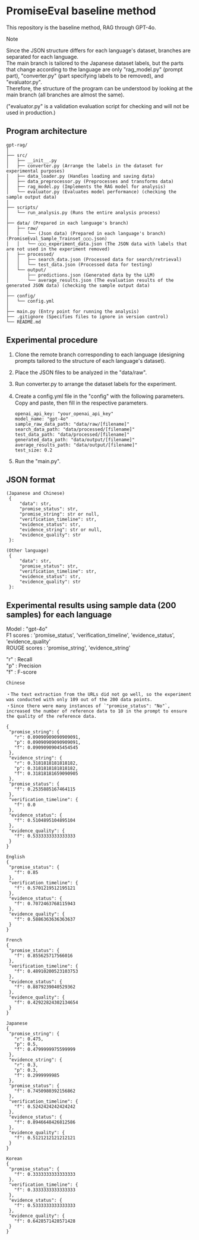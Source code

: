 # PromiseEval baseline method

This repository is the baseline method, RAG through GPT-4o.    
> [!NOTE]
> Since the JSON structure differs for each language's dataset, branches are separated for each language.  
> The main branch is tailored to the Japanese dataset labels, but the parts that change according to the language are only "rag_model.py" (prompt part), "converter.py" (part specifying labels to be removed), and "evaluator.py".  
> Therefore, the structure of the program can be understood by looking at the main branch (all branches are almost the same).

("evaluator.py" is a validation evaluation script for checking and will not be used in production.)

## Program architecture

 ```plaintext
 gpt-rag/
│
├── src/
│   ├── __init__.py
│   ├── converter.py (Arrange the labels in the dataset for experimental purposes)
│   ├── data_loader.py (Handles loading and saving data)
│   ├── data_preprocessor.py (Preprocesses and transforms data)
│   ├── rag_model.py (Implements the RAG model for analysis)
│   └── evaluator.py (Evaluates model performance) (checking the sample output data)
│
├── scripts/
│   └── run_analysis.py (Runs the entire analysis process)
│
├── data/ (Prepared in each language's branch)
│   ├── raw/
│   │   └── (Json data) (Prepared in each language's branch) (PromiseEval_Sample_Trainset_○○○.json)
│   │   └── ○○○_experiment_data.json (The JSON data with labels that are not used in the experiment removed)
│   ├── processed/
│   │   ├── search_data.json (Processed data for search/retrieval)
│   │   └── test_data.json (Processed data for testing)
│   └── output/
│       ├── predictions.json (Generated data by the LLM)
│       └── average_results.json (The evaluation results of the generated JSON data) (checking the sample output data)
│
├── config/
│   └── config.yml
│
├── main.py (Entry point for running the analysis)
├── .gitignore (Specifies files to ignore in version control)
└── README.md
```

## Experimental procedure

1. Clone the remote branch corresponding to each language (designing prompts tailored to the structure of each language's dataset).

2. Place the JSON files to be analyzed in the "data/raw".

3. Run converter.py to arrange the dataset labels for the experiment.

4. Create a config.yml file in the "config" with the following parameters.　Copy and paste, then fill in the respective parameters.

   ```plaintext
   openai_api_key: "your_openai_api_key"
   model_name: "gpt-4o"
   sample_raw_data_path: "data/raw/[filename]"
   search_data_path: "data/processed/[filename]"
   test_data_path: "data/processed/[filename]"
   generated_data_path: "data/output/[filename]"
   average_results_path: "data/output/[filename]"
   test_size: 0.2
   ```

5. Run the "main.py".

## JSON format

 ```plaintext
(Japanese and Chinese)
  {
      "data": str,
      "promise_status": str,
      "promise_string": str or null,
      "verification_timeline": str,
      "evidence_status": str,
      "evidence_string": str or null,
      "evidence_quality": str
  }:
```

 ```plaintext
(Other language)
  {
      "data": str,
      "promise_status": str,
      "verification_timeline": str,
      "evidence_status": str,
      "evidence_quality": str
  }:
```

## Experimental results using sample data (200 samples) for each language

Model : "gpt-4o"  
F1 scores : 'promise_status', 'verification_timeline', 'evidence_status', 'evidence_quality'  
ROUGE scores : 'promise_string', 'evidence_string'  

"r" : Recall  
"p" : Precision  
"f" : F-score  

 ```plaintext
 Chinese 

 ・The text extraction from the URLs did not go well, so the experiment was conducted with only 109 out of the 200 data points.
 ・Since there were many instances of `"promise_status": "No"`, increased the number of reference data to 10 in the prompt to ensure the quality of the reference data.

 {
  "promise_string": {
    "r": 0.09090909090909091,
    "p": 0.09090909090909091,
    "f": 0.09090909045454545
  },
  "evidence_string": {
    "r": 0.3181818181818182,
    "p": 0.3181818181818182,
    "f": 0.31818181659090905
  },
  "promise_status": {
    "f": 0.2535885167464115
  },
  "verification_timeline": {
    "f": 0.0
  },
  "evidence_status": {
    "f": 0.5104895104895104
  },
  "evidence_quality": {
    "f": 0.5333333333333333
  }
}
```

 ```plaintext
 English
 {
  "promise_status": {
    "f": 0.85
  },
  "verification_timeline": {
    "f": 0.5701219512195121
  },
  "evidence_status": {
    "f": 0.7072463768115943
  },
  "evidence_quality": {
    "f": 0.5886363636363637
  }
}
```

 ```plaintext
 French
 {
  "promise_status": {
    "f": 0.855625717566016
  },
  "verification_timeline": {
    "f": 0.48910200523103753
  },
  "evidence_status": {
    "f": 0.8879239040529362
  },
  "evidence_quality": {
    "f": 0.42922824302134654
  }
}
```

 ```plaintext
 Japanese
 {
  "promise_string": {
    "r": 0.475,
    "p": 0.5,
    "f": 0.4799999975599999
  },
  "evidence_string": {
    "r": 0.3,
    "p": 0.3,
    "f": 0.2999999985
  },
  "promise_status": {
    "f": 0.7450980392156862
  },
  "verification_timeline": {
    "f": 0.5242424242424242
  },
  "evidence_status": {
    "f": 0.8946648426812586
  },
  "evidence_quality": {
    "f": 0.5121212121212121
  }
}
```

 ```plaintext
 Korean
 {
  "promise_status": {
    "f": 0.3333333333333333
  },
  "verification_timeline": {
    "f": 0.3333333333333333
  },
  "evidence_status": {
    "f": 0.5333333333333333
  },
  "evidence_quality": {
    "f": 0.6428571428571428
  }
}
```